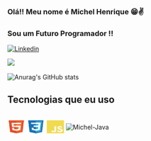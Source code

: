 ### Olá!! Meu nome é Michel Henrique 😁✌️

### Sou um Futuro Programador !!

[![Linkedin](https://img.shields.io/badge/LinkedIn-0077B5?style=for-the-badge&logo=linkedin&logoColor=white)](https://www.linkedin.com/in/michel-henrique-costa/)


<div>
<img height="150px" src="https://github-readme-stats.vercel.app/api/top-langs/?username=MichelHSC&layout=compact&langs_count=7&theme=dark"/>
</div>

![Anurag's GitHub stats](https://github-readme-stats.vercel.app/api?username=MichelHSC&show_icons=true&theme=dark)

<!-- ![Top Langs](https://github-readme-stats.vercel.app/api/top-langs/?username=MichelHSC&hide_progress=false&theme=dark) -->


## Tecnologias que eu uso

<div style="display: inline_block"><br>
  
  <img align="center" alt="Michel-HTML" height="30" width="40" src="https://raw.githubusercontent.com/devicons/devicon/master/icons/html5/html5-original.svg">
  <img align="center" alt="Michel-CSS" height="30" width="40" src="https://raw.githubusercontent.com/devicons/devicon/master/icons/css3/css3-original.svg">
  <img align="center" alt="Michel-Js" height="30" width="40" src="https://raw.githubusercontent.com/devicons/devicon/master/icons/javascript/javascript-plain.svg">
  <img align="center" alt="Michel-Java" height="30" width="40" src="https://cdn.jsdelivr.net/gh/devicons/devicon/icons/java/java-original.svg" />

  <p style="display: inline_block"></p>

</div>
